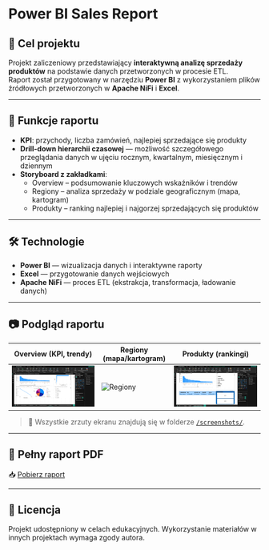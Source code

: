 # Power BI Sales Report

## 📌 Cel projektu
Projekt zaliczeniowy przedstawiający **interaktywną analizę sprzedaży produktów** na podstawie danych przetworzonych w procesie ETL.  
Raport został przygotowany w narzędziu **Power BI** z wykorzystaniem plików źródłowych przetworzonych w **Apache NiFi** i **Excel**.

---

## 🚀 Funkcje raportu
- **KPI**: przychody, liczba zamówień, najlepiej sprzedające się produkty  
- **Drill-down hierarchii czasowej** — możliwość szczegółowego przeglądania danych w ujęciu rocznym, kwartalnym, miesięcznym i dziennym  
- **Storyboard z zakładkami**:  
  - Overview – podsumowanie kluczowych wskaźników i trendów  
  - Regiony – analiza sprzedaży w podziale geograficznym (mapa, kartogram)  
  - Produkty – ranking najlepiej i najgorzej sprzedających się produktów  

---

## 🛠 Technologie
- **Power BI** — wizualizacja danych i interaktywne raporty  
- **Excel** — przygotowanie danych wejściowych  
- **Apache NiFi** — proces ETL (ekstrakcja, transformacja, ładowanie danych)  

---

## 📷 Podgląd raportu

| Overview (KPI, trendy) | Regiony (mapa/kartogram) | Produkty (rankingi) |
|------------------------|--------------------------|----------------------|
| ![Overview](screenshots/ogólny%20podgląd%20KPI%20i%20trendów%201.png) | ![Regiony](screenshots/Mapa%20lub%20kartogram%20sprzedaży%201.png) | ![Produkty](screenshots/najlepiejnajgorzej%20sprzedające%20się%20produkty,%20rankingi.png) |

> 📌 Wszystkie zrzuty ekranu znajdują się w folderze [`/screenshots/`](screenshots/).

---

## 📄 Pełny raport PDF
📥 [Pobierz raport](docs/Analiza%20sprzedaży%20produktów%20w%20sklepie%20internetowym%20_nr%20albumu%20149494.pdf)

---

## 📑 Licencja
Projekt udostępniony w celach edukacyjnych. Wykorzystanie materiałów w innych projektach wymaga zgody autora.
